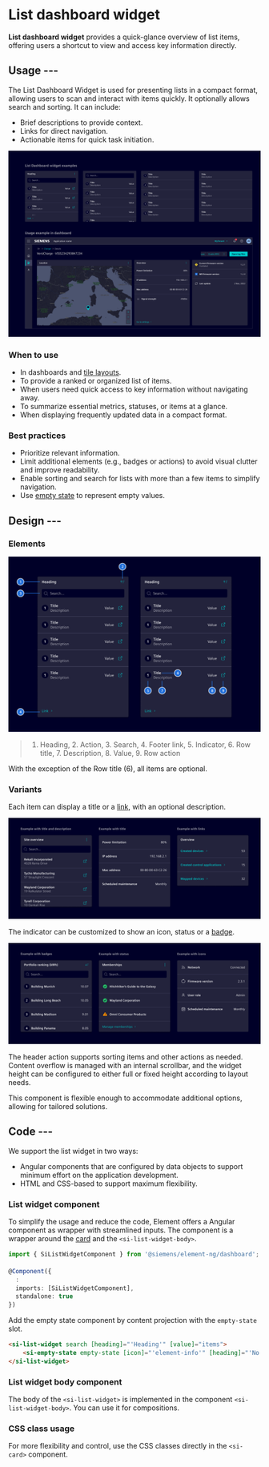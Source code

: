 # List dashboard widget

**List dashboard widget** provides a quick-glance overview of list items,
offering users a shortcut to view and access key information directly.

## Usage ---

The List Dashboard Widget is used for presenting lists in a compact format, allowing users to scan
and interact with items quickly. It optionally allows search and sorting. It can include:

- Brief descriptions to provide context.
- Links for direct navigation.
- Actionable items for quick task initiation.

![List dashboard widget](images/list-dashboard-widget.png)

### When to use

- In dashboards and [tile layouts](../../fundamentals/layouts/content.md#tile-layout).
- To provide a ranked or organized list of items.
- When users need quick access to key information without navigating away.
- To summarize essential metrics, statuses, or items at a glance.
- When displaying frequently updated data in a compact format.

### Best practices

- Prioritize relevant information.
- Limit additional elements (e.g., badges or actions) to avoid visual clutter and improve readability.
- Enable sorting and search for lists with more than a few items to simplify navigation.
- Use [empty state](../status-notifications/empty-state.md) to represent empty values.

## Design ---

### Elements

![List dashboard widget elements](images/list-widget-elements.png)

> 1. Heading, 2. Action, 3. Search, 4. Footer link, 5. Indicator, 6. Row title, 7. Description, 8. Value, 9. Row action

With the exception of the Row title (6), all items are optional.

### Variants

Each item can display a title or a [link](../buttons-menus/links.md), with an optional description.

![List dashboard widget title examples](images/list-widget-titles.png)

The indicator can be customized to show an icon, status
or a [badge](../status-notifications/badges.md).

![List dashboard widget indicator examples](images/list-widget-indicators.png)

The header action supports sorting items and other actions as needed.
Content overflow is managed with an internal scrollbar, and the widget height can be configured to either
full or fixed height according to layout needs.

This component is flexible enough to accommodate additional options, allowing for tailored solutions.

## Code ---

We support the list widget in two ways:

- Angular components that are configured by data objects to support minimum
  effort on the application development.
- HTML and CSS-based to support maximum flexibility.

### List widget component

To simplify the usage and reduce the code, Element offers a Angular component as wrapper
with streamlined inputs. The component is a wrapper around the [card](../layout-navigation/cards.md)
and the `<si-list-widget-body>`.

```ts
import { SiListWidgetComponent } from '@siemens/element-ng/dashboard';

@Component({
  :
  imports: [SiListWidgetComponent],
  standalone: true
})
```

Add the empty state component by content projection with the `empty-state` slot.

```html
<si-list-widget search [heading]="'Heading'" [value]="items">
    <si-empty-state empty-state [icon]="'element-info'" [heading]="'No buildings found.'" />
</si-list-widget>
```

<si-docs-component example="si-dashboard/si-list-widget" height="550"></si-docs-component>

<si-docs-api component="SiListWidgetComponent"></si-docs-api>

### List widget body component

The body of the `<si-list-widget>` is implemented in the component `<si-list-widget-body>`. You can
use it for compositions.

<si-docs-component example="si-dashboard/si-list-widget-body" height="450"></si-docs-component>

<si-docs-api component="SiListWidgetBodyComponent"></si-docs-api>

### CSS class usage

For more flexibility and control, use the CSS classes directly in the `<si-card>`
component.

<si-docs-component example="si-dashboard/si-list-widget-css" height="400"></si-docs-component>

<si-docs-types></si-docs-types>

